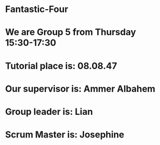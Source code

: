 # Fantastic-Four
# We are Group 5 from Thursday 15:30-17:30
# Tutorial place is: 08.08.47
# Our supervisor is: Ammer Albahem
# Group leader is: Lian
# Scrum Master is: Josephine
